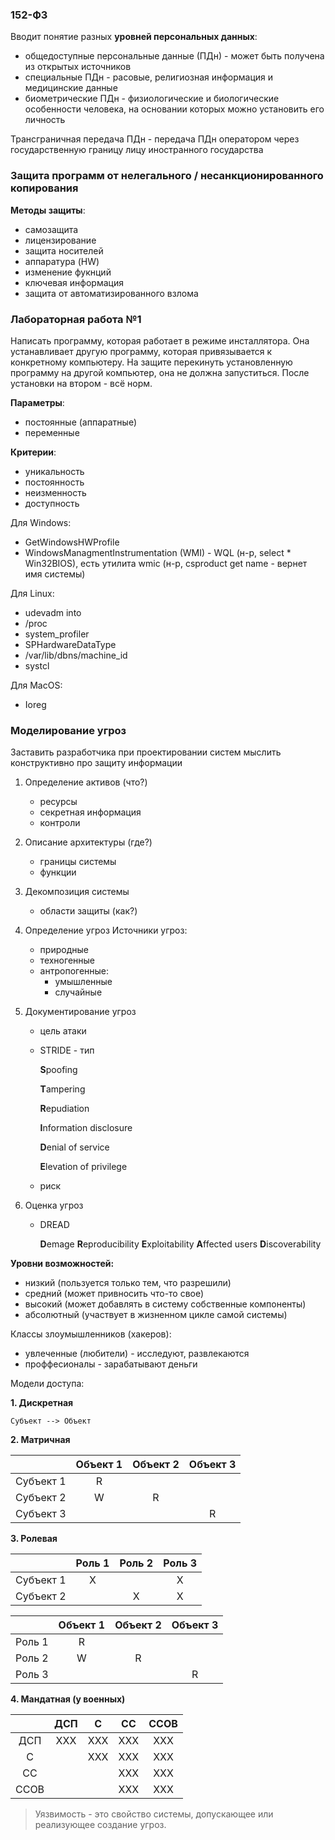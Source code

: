 ### 152-ФЗ

Вводит понятие разных **уровней персональных данных**:
- общедоступные персональные данные (ПДн) - может быть получена из открытых источников
- специальные ПДн - расовые, религиозная информация и медицинские данные
- биометрические ПДн - физиологические и биологические особенности человека, на основании которых можно установить его личность

Трансграничная передача ПДн - передача ПДн оператором через государственную границу лицу иностранного государства


### Защита программ от нелегального / несанкционированного копирования

**Методы защиты**:
- самозащита
- лицензирование
- защита носителей
- аппаратура (HW)
- изменение фукнций
- ключевая информация
- защита от автоматизированного взлома
    

### Лабораторная работа №1

Написать программу, которая работает в режиме инсталлятора. Она устанавливает другую программу, которая привязывается к конкретному компьютеру.
На защите перекинуть установленную программу на другой компьютер, она не должна запуститься. После установки на втором - всё норм.

**Параметры**:
- постоянные (аппаратные)
- переменные

**Критерии**:
- уникальность
- постоянность
- неизменность
- доступность
    
Для Windows:
- GetWindowsHWProfile
- WindowsManagmentInstrumentation (WMI) - WQL (н-р, select * Win32BIOS), есть утилита wmic (н-р, csproduct get name - вернет имя системы)
    
Для Linux:
- udevadm into
- /proc
- system_profiler
- SPHardwareDataType
- /var/lib/dbns/machine_id
- systcl

Для MacOS:
- Ioreg


### Моделирование угроз

Заставить разработчика при проектировании систем мыслить конструктивно про защиту информации

1. Определение активов (что?)
    - ресурсы
    - секретная информация
    - контроли
    
2. Описание архитектуры (где?)
    - границы системы
    - функции

3. Декомпозиция системы
    - области защиты (как?)

4. Определение угроз
Источники угроз:
    - природные
    - техногенные
    - антропогенные:
        * умышленные
        * случайные

5. Документирование угроз
    - цель атаки
    - STRIDE - тип
   
      **S**poofing

      **T**ampering

      **R**epudiation

      **I**nformation disclosure

      **D**enial of service<br>

      **E**levation of privilege
   
    - риск

6. Оценка угроз
    - DREAD
    
      **D**emage
      **R**eproducibility
      **E**xploitability
      **A**ffected users
      **D**iscoverability
    
**Уровни возможностей:**
- низкий (пользуется только тем, что разрешили)
- средний (может привносить что-то свое)
- высокий (может добавлять в систему собственные компоненты)
- абсолютный (участвует в жизненном цикле самой системы)

Классы злоумышленников (хакеров):
- увлеченные (любители) - исследуют, развлекаются
- проффесионалы - зарабатывают деньги
    
    
Модели доступа:

**1. Дискретная**


    Субъект --> Объект

**2. Матричная**
    
|           | Объект 1 | Объект 2 | Объект 3 |
|:---------:|:--------:|:--------:|:--------:|
| Субъект 1 |     R    |          |          |
| Субъект 2 |     W    |     R    |          |
| Субъект 3 |          |          |     R    |

**3. Ролевая**
    
|          | Роль 1 | Роль 2 | Роль 3 |
|:--------:|:------:|:------:|:------:|
|Субъект 1 |    Х   |        |    Х   |
|Субъект 2 |        |    Х   |    Х   |
    
    
|       | Объект 1 | Объект 2 | Объект 3 |
|:-----:|:--------:|:--------:|:--------:|
|Роль 1 |     R    |          |          |
|Роль 2 |     W    |     R    |          |
|Роль 3 |          |          |     R    |
    
**4. Мандатная (у военных)**
    
    
|     |  ДСП  |   С   |   СС  |  ССОВ |
|:---:|:-----:|:-----:|:-----:|:-----:|
|ДСП  |  ХХХ  |  ХХХ  |  ХХХ  |  ХХХ  |
|С    |       |  ХХХ  |  XXX  |  XXX  |
|СС   |       |       |  XXX  |  XXX  |
|ССОВ |       |       |  XXX  |  XXX  |

    
> Уязвимость - это свойство системы, допускающее или реализующее создание угроз.
